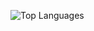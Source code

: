 ![Top Languages](https://github-readme-stats.vercel.app/api/top-langs/?username=OpenByteDev&langs_count=8)
